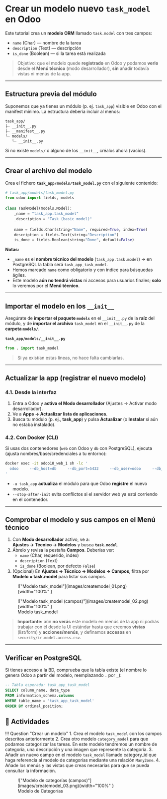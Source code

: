 # Crear un modelo nuevo `task_model` en Odoo 

Este tutorial crea un **modelo ORM** llamado `task.model` con tres campos:
- `name` (Char) — nombre de la tarea
- `description` (Text) — descripción
- `is_done` (Boolean) — si la tarea está realizada

> Objetivo: que el modelo quede **registrado** en Odoo y podamos **verlo** desde el **Menú técnico** (modo desarrollador), **sin** añadir todavía vistas ni menús de la app.

---

## Estructura previa del módulo

Suponemos que ya tienes un módulo (p. ej. `task_app`) visible en Odoo con el manifest mínimo. La estructura debería incluir al menos:

```
task_app/
├─ __init__.py
├─ __manifest__.py
└─ models/
   └─ __init__.py
```

Si no existe `models/` o alguno de los `__init__`, créalos ahora (vacíos).

---

## Crear el archivo del modelo

Crea el fichero **`task_app/models/task_model.py`** con el siguiente contenido:

```python
# task_app/models/task_model.py
from odoo import fields, models

class TaskModel(models.Model):
    _name = "task_app.task_model"
    _description = "Task (basic model)"

    name = fields.Char(string="Name", required=True, index=True)
    description = fields.Text(string="Description")
    is_done = fields.Boolean(string="Done", default=False)
```

**Notas:**
- `_name` es el **nombre técnico del modelo** (`task_app.task.model`) → en PostgreSQL la tabla será `task_app_task_model`.
- Hemos marcado `name` como obligatorio y con índice para búsquedas ágiles.
- Este modelo **aún no tendrá vistas** ni accesos para usuarios finales; **solo** lo veremos por el **Menú técnico**.

---

## Importar el modelo en los `__init__`

Asegúrate de **importar el paquete `models`** en el `__init__.py` de la **raíz** del módulo, y de **importar el archivo** `task_model` en el `__init__.py` de la **carpeta `models/`**.

**`task_app/models/__init__.py`**
```python
from . import task_model
```

> Si ya existían estas líneas, no hace falta cambiarlas.

---

## Actualizar la app (registrar el nuevo modelo)

### 4.1. Desde la interfaz
1. Entra a Odoo y **activa el Modo desarrollador** (Ajustes → Activar modo desarrollador).
2. Ve a **Apps → Actualizar lista de aplicaciones**.
3. Busca tu módulo (p. ej., **task_app**) y pulsa **Actualizar** (o **Instalar** si aún no estaba instalado).

### 4.2. Con Docker (CLI)
Si usas dos contenedores (`web` con Odoo y `db` con PostgreSQL), ejecuta (ajusta nombres/base/credenciales a tu entorno):

```bash
docker exec -it odoo18_web_1 sh -lc '
  odoo     --db_host=db     --db_port=5432     --db_user=odoo     --db_password="$(cat /run/secrets/postgresql_password)"     --addons-path=/usr/lib/python3/dist-packages/odoo/addons,/mnt/extra-addons     -d odoodb -u task_app --stop-after-init
'
```

- `-u task_app` **actualiza** el módulo para que Odoo **registre** el nuevo modelo.
- `--stop-after-init` evita conflictos si el servidor web ya está corriendo en el contenedor.

---

## Comprobar el modelo y sus campos en el Menú técnico

1. Con **Modo desarrollador** activo, ve a:  
   **Ajustes → Técnico → Modelos** y busca **`task.model`**.
2. Ábrelo y revisa la pestaña **Campos**. Deberías ver:
   - `name` (Char, requerido, index)
   - `description` (Text)
   - `is_done` (Boolean, por defecto `False`)
3. (Opcional) En **Ajustes → Técnico → Modelos → Campos**, filtra por **Modelo = task.model** para listar sus campos.

<figure markdown="span">
    !["Modelo task_model"](images/createmodel_01.png){width="100%" }
</figure>

<figure markdown="span">
    !["Modelo task_model (campos)"](images/createmodel_02.png){width="100%" }
    <figcaption>Modelo task_model </figcaption>
</figure>


> **Importante:** aún **no verás** este modelo en menús de la app ni podrás trabajar con él desde la UI estándar hasta que creemos **vistas** (list/form) y **acciones/menús**, y definamos **accesos** en `security/ir.model.access.csv`.

---

## Verificar en PostgreSQL

Si tienes acceso a la BD, comprueba que la tabla existe (el nombre lo genera Odoo a partir del modelo, reemplazando `.` por `_`):

```sql
-- Tabla esperada: task_app_task_model
SELECT column_name, data_type
FROM information_schema.columns
WHERE table_name = 'task_app_task_model'
ORDER BY ordinal_position;
```

## 📝 Actividades
!!! Question "Crear un modelo"
    1. Crea el modelo `task_model` con los campos descritos anteriormente
    2. Crea otro modelo `category_model` para que podamos categorizar las tareas. En este modelo tendremos un nombre de categoría, una descripción y una imagen que represente la categoría.
    3. Añadir un nuevo campo en el modelo `task_model` llamado category_id que haga referencia al modelo de categorías mediante una relación `Many2one`.
    4. Añade los menús y las vistas que creas necesarias para que se pueda consultar la información.


<figure markdown="span">
    !["Modelo de categorías (campos)"](images/createmodel_03.png){width="100%" }
    <figcaption>Modelo de Categorías </figcaption>
</figure>
